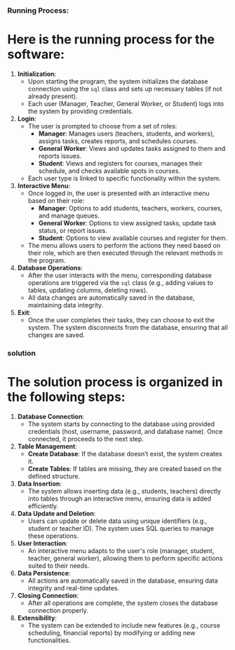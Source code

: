 ### **Running Process**:

# Here is the running process for the software:

1. **Initialization**:
   * Upon starting the program, the system initializes the database connection using the `sql` class and sets up necessary tables (if not already present).
   * Each user (Manager, Teacher, General Worker, or Student) logs into the system by providing credentials.
2. **Login**:
   * The user is prompted to choose from a set of roles:
     * **Manager**: Manages users (teachers, students, and workers), assigns tasks, creates reports, and schedules courses.
     * **General Worker**: Views and updates tasks assigned to them and reports issues.
     * **Student**: Views and registers for courses, manages their schedule, and checks available spots in courses.
   * Each user type is linked to specific functionality within the system.
3. **Interactive Menu**:
   * Once logged in, the user is presented with an interactive menu based on their role:
     * **Manager**: Options to add students, teachers, workers, courses, and manage queues.
     * **General Worker**: Options to view assigned tasks, update task status, or report issues.
     * **Student**: Options to view available courses and register for them.
   * The menu allows users to perform the actions they need based on their role, which are then executed through the relevant methods in the program.
4. **Database Operations**:
   * After the user interacts with the menu, corresponding database operations are triggered via the `sql` class (e.g., adding values to tables, updating columns, deleting rows).
   * All data changes are automatically saved in the database, maintaining data integrity.
5. **Exit**:
   * Once the user completes their tasks, they can choose to exit the system. The system disconnects from the database, ensuring that all changes are saved.


### solution

# The solution process is organized in the following steps:

1. **Database Connection**:
   * The system starts by connecting to the database using provided credentials (host, username, password, and database name). Once connected, it proceeds to the next step.
2. **Table Management**:
   * **Create Database**: If the database doesn’t exist, the system creates it.
   * **Create Tables**: If tables are missing, they are created based on the defined structure.
3. **Data Insertion**:
   * The system allows inserting data (e.g., students, teachers) directly into tables through an interactive menu, ensuring data is added efficiently.
4. **Data Update and Deletion**:
   * Users can update or delete data using unique identifiers (e.g., student or teacher ID). The system uses SQL queries to manage these operations.
5. **User Interaction**:
   * An interactive menu adapts to the user's role (manager, student, teacher, general worker), allowing them to perform specific actions suited to their needs.
6. **Data Persistence**:
   * All actions are automatically saved in the database, ensuring data integrity and real-time updates.
7. **Closing Connection**:
   * After all operations are complete, the system closes the database connection properly.
8. **Extensibility**:
   * The system can be extended to include new features (e.g., course scheduling, financial reports) by modifying or adding new functionalities.
